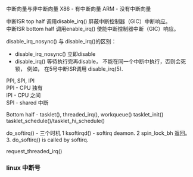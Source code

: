 中断向量与非中断向量
X86 - 有中断向量
ARM - 没有中断向量

中断ISR top half 调用disable_irq() 屏蔽中断控制器（GIC）中断响应。  
中断ISR bottom half 调用enable_irq() 使能中断控制器中断（GIC）响应。

disable_irq_nosync() 与 disable_irq()的区别：
- disable_irq_nosync() 立即disable
- disable_irq() 等待执行完再disable， 不能在同一个中断中执行，否则会死锁， 例如， 在5号中断ISR调用 disable_irq(5).

PPI, SPI, IPI  
PPI - CPU 独有  
IPI - CPU 之间  
SPI - shared 中断  

Bottom half - tasklet(), threaded_irq(), workqueue()
tasklet_init()
tasklet_schedule()/tasklet_hi_schedule()

do_softirq() - 三个时机
 1 ksoftirqd() - softirq deamon.
 2 spin_lock_bh 返回。
 3. do_softirq() is called by softirq.
 
 request_threaded_irq()
 ### linux 中断号
